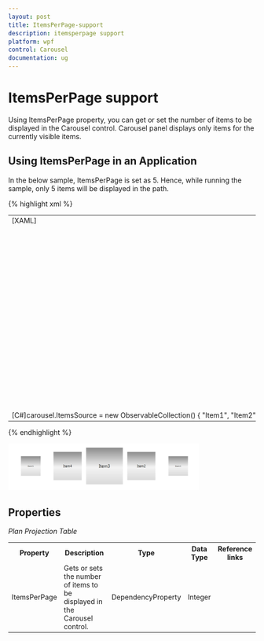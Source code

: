 ```yaml
---
layout: post
title: ItemsPerPage-support
description: itemsperpage support
platform: wpf
control: Carousel
documentation: ug
---
```


# ItemsPerPage support

Using ItemsPerPage property, you can get or set the number of items to be displayed in the Carousel control. Carousel panel displays only items for the currently visible items.

## Using ItemsPerPage in an Application

In the below sample, ItemsPerPage is set as 5. Hence, while running the sample, only 5 items will be displayed in the path.

{% highlight xml %}

<table>
<tr>
<td>
[XAML]<syncfusion:Carousel x:Name="carousel" Height="400" Width="450" ItemsPerPage="5"><br>    <syncfusion:Carousel.Path><br>        <Path Data="M0,300 L600,300" Stroke="Blue" StrokeThickness="2" HorizontalAlignment="Stretch" VerticalAlignment="Stretch"/><br>    </syncfusion:Carousel.Path><br>    <syncfusion:Carousel.OpacityFractions><br>        <syncfusion:PathFractionCollection><br>            <syncfusion:FractionValue Fraction="0" Value="1"/><br>        </syncfusion:PathFractionCollection><br>    </syncfusion:Carousel.OpacityFractions><br>    <syncfusion:Carousel.ItemTemplate><br>        <DataTemplate><br>            <Border Height="100" Width="100"><br>                <Border.Background><br>                    <LinearGradientBrush EndPoint="0.5,1" StartPoint="0.5,0"><br>                        <GradientStop Color="#FF8B8B8B" Offset="0"/><br>                        <GradientStop Color="#FFDADADA" Offset="1"/><br>                        <GradientStop Color="#FFF3F3F3" Offset="0.536"/><br>                    </LinearGradientBrush><br>                </Border.Background><br>                <ContentControl Content="{Binding}" HorizontalAlignment="Center" VerticalAlignment="Center"/><br>            </Border><br>        </DataTemplate><br>    </syncfusion:Carousel.ItemTemplate><br></syncfusion:Carousel></td></tr>
<tr>
<td>
[C#]carousel.ItemsSource = new ObservableCollection<string>() { "Item1", "Item2", "Item3", "Item4", "Item5", "Item6", "Item7", "Item8", "Item9" };</td></tr>
</table>


{% endhighlight %}


![](ItemsPerPage-support_images/ItemsPerPage-support_img1.png)


## Properties

 _Plan Projection Table_

<table>
<tr>
<th>
Property </th><th>
Description </th><th>
Type </th><th>
Data Type </th><th>
Reference links </th></tr>
<tr>
<td>
ItemsPerPage</td><td>
Gets or sets the number of items to be displayed in the Carousel control.</td><td>
DependencyProperty</td><td>
Integer</td><td>
</td></tr>
</table>


